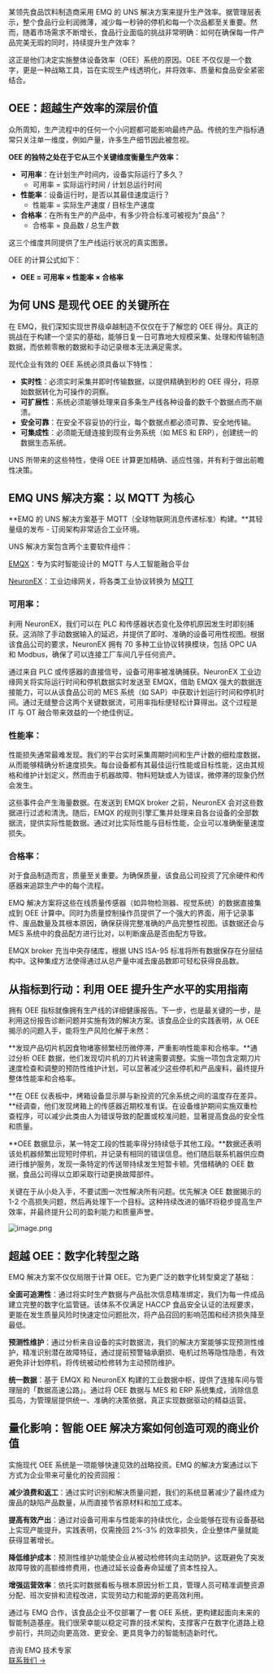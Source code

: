 某领先食品饮料制造商采用 EMQ 的 UNS 解决方案来提升生产效率。据管理层表示，整个食品行业利润微薄，减少每一秒钟的停机和每一个次品都至关重要。然而，随着市场需求不断增长，食品行业面临的挑战非常明确：如何在确保每一件产品完美无瑕的同时，持续提升生产效率？

这正是他们决定实施整体设备效率（OEE）系统的原因。OEE 不仅仅是一个数字，更是一种战略工具，旨在实现生产线透明化，并将效率、质量和食品安全紧密结合。

## **OEE：超越生产效率的深层价值**

众所周知，生产流程中的任何一个小问题都可能影响最终产品。传统的生产指标通常只关注单一维度，例如产量，许多生产细节因此被忽视。

**OEE 的独特之处在于它从三个关键维度衡量生产效率：**

- **可用率**：在计划生产时间内，设备实际运行了多久？
  - 可用率 = 实际运行时间 / 计划总运行时间
- **性能率**：设备运行时，是否以其最佳速度运行？
  - 性能率 = 实际生产速度 / 目标生产速度
- **合格率**：在所有生产的产品中，有多少符合标准可被视为"良品"？
  - 合格率 = 良品数 / 总生产数

这三个维度共同提供了生产线运行状况的真实图景。

OEE 的计算公式如下：

- **OEE = 可用率 × 性能率 × 合格率**

## **为何 UNS 是现代 OEE 的关键所在**

在 EMQ，我们深知实现世界级卓越制造不仅仅在于了解您的 OEE 得分。真正的挑战在于构建一个坚实的基础，能够日复一日可靠地大规模采集、处理和传输制造数据，而依赖零散的数据和手动记录根本无法满足需求。

现代企业有效的 OEE 系统必须具备以下特性：

- **实时性**：必须实时采集并即时传输数据，以提供精确到秒的 OEE 得分，将原始数据转化为可操作的洞察。
- **可扩展性**：系统必须能够处理来自多条生产线各种设备的数千个数据点而不崩溃。
- **安全可靠**：在安全不容妥协的行业，每个数据点都必须可靠、安全地传输。
- **可集成性**：必须能无缝连接到现有业务系统（如 MES 和 ERP），创建统一的数据生态系统。

UNS 所带来的这些特性，使得 OEE 计算更加精确、适应性强，并有利于做出前瞻性决策。

## **EMQ UNS 解决方案：以 MQTT 为核心**

**EMQ 的 UNS 解决方案基于 MQTT（全球物联网消息传递标准）构建。**其轻量级的发布 - 订阅架构非常适合工业环境。

UNS 解决方案包含两个主要软件组件：

[EMQX](https://www.emqx.com/zh/products/emqx)：专为实时智能设计的 MQTT 与人工智能融合平台

[NeuronEX](https://www.emqx.com/zh/products/neuronex)：工业边缘网关，将各类工业协议转换为 [MQTT](https://www.emqx.com/zh/blog/the-easiest-guide-to-getting-started-with-mqtt)

### **可用率**：

利用 NeuronEX，我们可以在 PLC 和传感器状态变化及停机原因发生时即刻捕获。这消除了手动数据输入的延迟，并提供了即时、准确的设备可用性视图。根据该食品公司的要求，NeuronEX 拥有 70 多种工业协议转换模块，包括 OPC UA 和 Modbus，确保了可以连接工厂车间几乎任何资产。

通过来自 PLC 或传感器的直接信号，设备可用率被准确捕获。NeuronEX 工业边缘网关将实际运行时间和停机数据实时发送至 EMQX，借助 EMQX 强大的数据连接能力，可以从该食品公司的 MES 系统（如 SAP）中获取计划运行时间和停机时间。通过无缝整合这两个关键数据流，可用率指标便轻松计算得出。这个过程是 IT 与 OT 融合带来效益的一个绝佳例证。

### **性能率**：

性能损失通常最难发现。我们的平台实时采集周期时间和生产计数的细粒度数据，从而能够精确分析速度损失。每台设备都有其最佳运行性能或目标性能，这由其规格和维护计划定义，然而由于机器故障、物料短缺或人为错误，微停滞的现象仍然会发生。

这些事件会产生海量数据。在发送到 EMQX broker 之前，NeuronEX 会对这些数据进行过滤和清洗。随后，EMQX 的规则引擎汇集并处理来自各台设备的全部数据流，提供实际性能数据。通过对比实际性能与目标性能，企业可以准确衡量速度损失。

### **合格率**：

对于食品制造而言，质量至关重要。为确保质量，该食品公司投资了冗余硬件和传感器来追踪生产中的每个流程。

EMQ 解决方案将这些在线质量传感器（如异物检测器、视觉系统）的数据直接集成到 OEE 计算中。同时为质量控制操作员提供了一个强大的界面，用于记录事件、废品数量及其根本原因，确保获得完整准确的产品完整性视图。该数据还会与 MES 系统中的食品配方进行比对，以判断废品是否由配方导致。

EMQX broker 充当中央存储库，根据 UNS ISA-95 标准将所有数据保存在分层结构中。这种集成方法使得通过从总产量中减去废品数即可轻松获得良品数。

## **从指标到行动：利用 OEE 提升生产水平的实用指南**

拥有 OEE 指标就像拥有生产线的详细健康报告。下一步，也是最关键的一步，是利用这份报告诊断问题并实施有效的解决方案。该食品企业的实践表明，从 OEE 揭示的问题入手，能将生产风险化解于未然：

**发现产品切片机因食物堵塞频繁经历微停滞，严重影响性能率和合格率。**通过分析 OEE 数据，他们发现切片机的刀片转速需要调整。实施一项包含定期刀片速度检查和调整的预防性维护计划，可以显著减少这些停机和产品废料，最终提升整体性能率和合格率。

**在 OEE 仪表板中，烤箱设备显示屏与新投资的冗余系统之间的温度存在差异。**经调查，他们发现烤箱上的传感器近期校准有误。在设备维护期间实施双重检查程序，可以减少此类由人为错误导致的配置或校准问题，显著提高食品的安全性和质量。

**OEE 数据显示，某一特定工段的性能率得分持续低于其他工段。**数据还表明该处机器频繁出现短时停机，并记录有相同的错误信息。他们随后联系机器供应商进行维护服务，发现一条特定的传送带持续发生短暂卡顿。凭借精确的 OEE 数据，食品公司得以立即采取行动更换故障部件。

关键在于从小处入手，不要试图一次性解决所有问题。优先解决 OEE 数据揭示的 1-2 个高损失问题，然后再处理下一个目标。这种持续改进的循环将稳步提高生产效率，并最终提升公司的盈利能力和质量声誉。

![image.png](https://assets.emqx.com/images/0fe025215e391ff6537546bb98870895.png)

## **超越 OEE：数字化转型之路**

EMQ 解决方案不仅仅局限于计算 OEE。它为更广泛的数字化转型奠定了基础：

**全面可追溯性**：通过将实时生产数据与产品批次信息精准绑定，我们为每一件成品建立完整的数字化监管链。该体系不仅满足 HACCP 食品安全认证的法规要求，更能在发生质量风险时快速定位问题批次，将产品召回的影响范围和经济损失降至最低。

**预测性维护**：通过分析来自设备的实时数据流，我们的解决方案能够实现预测性维护，精准识别潜在故障特征，通过提前预警轴承磨损、电机过热等隐性隐患，有效避免非计划停机，将传统被动检修转为主动预防维护。

**统一数据**：基于 EMQX 和 NeuronEX 构建的工业数据中枢，提供了连接车间与管理层的「数据高速公路」。通过将 OEE 数据与 MES 和 ERP 系统集成，消除信息孤岛，为管理层提供统一、准确的决策依据，真正实现数据驱动的精益运营。

## **量化影响：智能 OEE 解决方案如何创造可观的商业价值**

实施现代 OEE 系统是一项能够快速见效的战略投资。EMQ 的解决方案通过以下方式为企业带来可量化的投资回报：

**减少浪费和返工**：通过实时识别和解决质量问题，我们的系统显著减少了最终成为废品的缺陷产品数量，从而直接节省原材料和加工成本。

**提高有效产出**：通过对设备可用率与性能率的持续优化，企业能够在现有设备基础上实现产能提升。实践表明，仅需挽回 2%-3% 的效率损失，企业整体产量就能获得显著增长。

**降低维护成本**：预测性维护功能使企业从被动检修转向主动防护。这既避免了突发故障导致的高额维修费用，也通过延长设备寿命延缓了资本性投入。

**增强运营效率**：依托实时数据看板与根本原因分析工具，管理人员可精准调整资源分配、班次安排和流程改进，实现劳动力和能源的更高效利用。

通过与 EMQ 合作，该食品企业不仅部署了一套 OEE 系统，更构建起面向未来的智能制造基座。我们很荣幸能以稳定可靠的技术架构，支撑客户在数字化道路上稳步前行，共同迈向更高效、更安全、更具竞争力的智能制造新时代。



<section class="promotion">
    <div>
        咨询 EMQ 技术专家
    </div>
    <a href="https://www.emqx.com/zh/contact?product=solutions" class="button is-gradient">联系我们 →</a>
</section>
